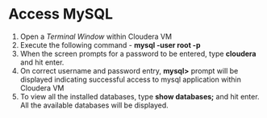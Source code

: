# Access MySQL

<OL>
<LI>Open a <i>Terminal Window</i> within Cloudera VM</LI>
<LI>Execute the following command - <b>mysql -user root -p</b></LI>
<LI>When the screen prompts for a password to be entered, type <b>cloudera</b> and hit enter.</LI>
<LI>On correct username and password entry, <b>mysql></b> prompt will be displayed indicating successful access to mysql application within Cloudera VM</LI>
<LI>To view all the installed databases, type <b>show databases;</b> and hit enter. All the available databases will be displayed.</LI>
</OL>
